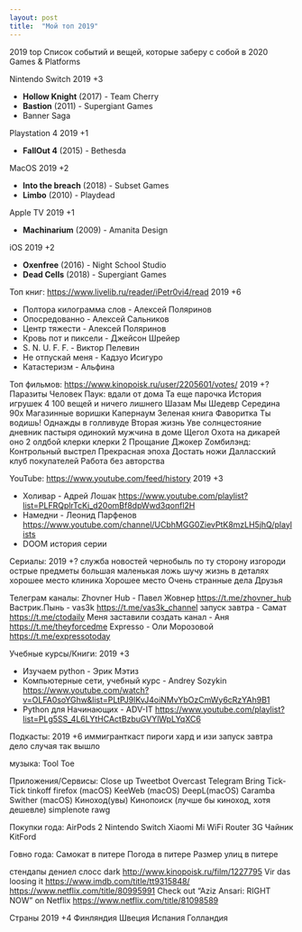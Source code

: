 ```yaml
---
layout: post
title:  "Мой топ 2019"
---
```

2019 top
Список событий и вещей, которые заберу с собой в 2020
Games & Platforms

Nintendo Switch
2019
+3
- **Hollow Knight** (2017) - Team Cherry
- **Bastion** (2011) - Supergiant Games
- Banner Saga

Playstation 4
2019
+1
- **FallOut 4** (2015) - Bethesda

MacOS
2019
+2
- **Into the breach** (2018) - Subset Games
- **Limbo** (2010) - Playdead

Apple TV
2019
+1

- **Machinarium** (2009) - Amanita Design

iOS
2019
+2
- **Oxenfree** (2016) - Night School Studio
- **Dead Cells** (2018) - Supergiant Games

Топ книг: https://www.livelib.ru/reader/iPetr0vi4/read
2019
+6
- Полтора килограмма слов - Алексей Поляринов
- Опосредованно - Алексей Сальников
- Центр тяжести - Алексей Поляринов
- Кровь пот и пиксели - Джейсон Шрейер
- S. N. U. F. F. - Виктор Пелевин
- Не отпускай меня - Кадзуо Исигуро
- Катастеризм - Альфина

Топ фильмов: https://www.kinopoisk.ru/user/2205601/votes/
2019
+?
Паразиты
Человек Паук: вдали от дома
Та еще парочка
История игрушек 4
100 вещей и ничего лишнего
Шазам
Мы
Шедевр
Середина 90х
Магазинные воришки
Капернаум
Зеленая книга
Фаворитка
Ты водишь!
Однажды в голливуде
Вторая жизнь Уве
солнцестояние
дневник пастыря
одинокий мужчина
в доме
Щегол
Охота на дикарей
оно 2
олдбой
клерки
клерки 2
Прощание
Джокер
Zомбилэнд: Контрольный выстрел
Прекрасная эпоха
Достать ножи
Далласский клуб покупателей
Работа без авторства

YouTube: https://www.youtube.com/feed/history
2019
+3
- Холивар - Адрей Лошак
https://www.youtube.com/playlist?list=PLFRQplrTcKj_d20omBf8dpWwd3qonfl2H
- Намедни - Леонид Парфенов
https://www.youtube.com/channel/UCbhMGG0ZievPtK8mzLH5jhQ/playlists
- DOOM история серии


Сериалы:
2019
+?
служба новостей
чернобыль
по ту сторону изгороди
острые предметы
большая маленькая ложь
шучу
жизнь в деталях
хорошее место
клиника
Хорошее место
Очень странные дела
Друзья

Телеграм каналы:
Zhovner Hub - Павел Жовнер
https://t.me/zhovner_hub
Вастрик.Пынь - vas3k
https://t.me/vas3k_channel
запуск завтра - Самат
https://t.me/ctodaily
Меня заставили создать канал - Аня
https://t.me/theyforcedme
Expresso - Оли Морозовой
https://t.me/expressotoday

Учебные курсы/Книги:
2019
+3
- Изучаем python - Эрик Мэтиз
- Компьютерные сети, учебный курс - Andrey Sozykin
https://www.youtube.com/watch?v=OLFA0soYGhw&list=PLtPJ9lKvJ4oiNMvYbOzCmWy6cRzYAh9B1
- Python для Начинающих - ADV-IT
https://www.youtube.com/playlist?list=PLg5SS_4L6LYtHCActBzbuGVYlWpLYqXC6

Подкасты:
2019
+6
иммигранткаст
пироги
хард и изи
запуск завтра
дело случая
так вышло

музыка:
Tool
Toe

Приложения/Сервисы:
Close up
Tweetbot
Overcast
Telegram
Bring
Tick-Tick
tinkoff
firefox (macOS)
KeeWeb (macOS)
DeepL(macOS)
Caramba Swither (macOS)
Киноход(увы)
Кинопоиск (лучше бы киноход, хотя дешевле)
simplenote
rawg

Покупки года:
AirPods 2
Nintendo Switch
Xiaomi Mi WiFi Router 3G
Чайник KitFord

Говно года:
Самокат в питере
Погода в питере
Размер улиц в питере

стендапы
дениел слосс dark http://www.kinopoisk.ru/film/1227795
Vir das loosing it https://www.imdb.com/title/tt9315848/
https://www.netflix.com/title/80995991
Check out “Aziz Ansari: RIGHT NOW” on Netflix
https://www.netflix.com/title/81098589

Страны
2019
+4
Финляндия
Швеция
Испания
Голландия
